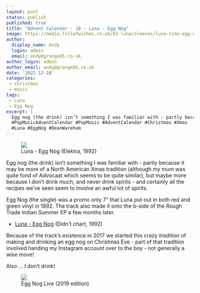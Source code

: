 ```yaml
---
layout: post
status: publish
published: true
title: "Advent Calendar - 18 - Luna - Egg Nog"
image: https://media.fullofwishes.co.uk/02-luna/sleeves/luna-time-egg-nog-800.jpg
author:
  display_name: Andy
  login: admin
  email: andy@grange85.co.uk
author_login: admin
author_email: andy@grange85.co.uk
date: '2022-12-18'
categories:
 - christmas
 - music
tags:
 - Luna
 - Egg Nog
excerpt: |
  Egg nog (the drink) isn’t something I was familiar with - partly because it may be more of a North American Xmas tradition. Egg Nog (the single) was a promo only 7” that Luna put out in both red and green vinyl in 1992. 
  #PopMusicAdventCalendar #PopMusic #AdventCalendar #Christmas #Xmas
  #Luna #EggNog #DeanWareham
---
```

<figure class="aligncenter"><img src="https://media.fullofwishes.co.uk/02-luna/sleeves/luna-time-egg-nog-800.jpg" class="img-responsive" /><figcaption>Luna - Egg Nog (Elektra, 1992)</figcaption></figure>

Egg nog (the drink) isn’t something I was familiar with - partly because it may be more of a North American Xmas tradition (although my mum was quite fond of Advocaat which seems to be quite similar), but maybe more because I don’t drink much, and never drink spirits - and certainly all the recipes we’ve seen seem to involve an awful lot of spirits.

Egg Nog (the single) was a promo only 7” that Luna put out in both red and green vinyl in 1992. The track also made it onto the b-side of the Rough Trade Indian Summer EP a few months later.

- [Luna - Egg Nog](https://www.youtube.com/watch?v=lecT5XxPGIo) (Didn't chart, 1992)

Because of the track’s existence in 2017 we started this crazy _tradition_ of making and drinking an egg nog on Christmas Eve - part of that tradition involved handing my Instagram account over to the boy - not generally a wise move!

Also … I don’t drink!

<figure class="aligncenter"><img src="https://cdn.grange85.co.uk/xmas-singles/egg-nog-live-2019.jpg" class="img-responsive" /><figcaption>Egg Nog Live (2019 edition)</figcaption></figure>



